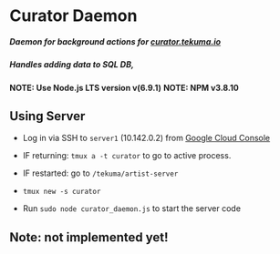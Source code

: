 
# Curator Daemon
##### Daemon for background actions for [curator.tekuma.io](https://curator.tekuma.io/)
##### Handles adding data to SQL DB,

**NOTE: Use Node.js LTS version v(6.9.1)**
**NOTE: NPM v3.8.10**

## Using Server
- Log in via SSH to `server1` (10.142.0.2) from [Google Cloud Console](https://console.cloud.google.com/compute/instances?project=artist-tekuma-4a697)

- IF returning: `tmux a -t curator` to go to active process.
- IF restarted: go to `/tekuma/artist-server`
 - `tmux new -s curator`

- Run `sudo node curator_daemon.js` to start the server code

## Note: not implemented yet!
